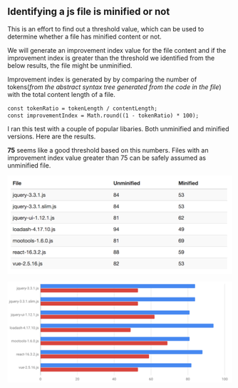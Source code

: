 ## Identifying a js file is minified or not

This is an effort to find out a threshold value, which can be used to determine whether a file has minified content or not.

We will generate an improvement index value for the file content and if the improvement index is greater than the threshold we identified from the below results, the file might be unminified.

Improvement index is generated by by comparing the number of tokens(*from the abstract syntax tree generated from the code in the file*) with the total content length of a file.

    const tokenRatio = tokenLength / contentLength;
    const improvementIndex = Math.round((1 - tokenRatio) * 100);

I ran this test with a couple of popular libaries. Both unminified and minified versions. Here are the results.

**75** seems like a good threshold based on this numbers. Files with an improvement index value greater than 75 can be safely assumed as unminified file.

![alt text](/statics/improvement-index-table.png "Tabular data")

![alt text](/statics/improvement-index-chart.png "Tabular data")